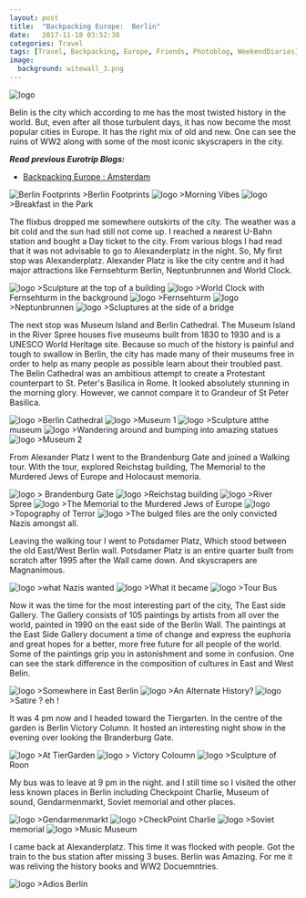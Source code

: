 ```yaml
---
layout: post
title:  "Backpacking Europe:  Berlin"
date:   2017-11-18 03:52:38
categories: Travel
tags: [Travel, Backpacking, Europe, Friends, Photoblog, WeekendDiaries]
image:
  background: witewall_3.png
---
```


<img src="https://i.imgur.com/CPgseBU.jpg" alt="logo">

Belin is the city which according to me has the most twisted history in the world. But, even after all those turbulent days, it has now become the most popular cities in Europe.
It has the right mix of old and new. One can see the ruins of WW2 along with some of the most iconic skyscrapers in the city.

**_Read previous Eurotrip Blogs:_**

+ <a href="http://yogeshpandey.in/travel/Backpacking-Europe-Amsterdam/">Backpacking Europe : Amsterdam</a>

<img src="https://i.imgur.com/D2Iivhj.png" alt="Berlin Footprints">
>Berlin Footprints

<img src="https://i.imgur.com/UwGdAzw.jpg" alt="logo">
>Morning Vibes

<img src="https://i.imgur.com/yBsGDH7.jpg" alt="logo">
>Breakfast in the Park

The flixbus dropped me somewhere outskirts of the city. The weather was a bit cold and the sun had still not come up.
I reached a nearest U-Bahn station and bought a Day ticket to the city. From various blogs I had read that it was not advisable to go to Alexanderplatz in the night. So, My first stop was Alexanderplatz.
Alexander Platz is like the city centre and it had major attractions like Fernsehturm Berlin, Neptunbrunnen and World Clock.

<img src="https://i.imgur.com/W0ZJp2Q.jpg" alt="logo">
>Sculpture at the top of a building

<img src="https://i.imgur.com/FKy1UjQ.jpg" alt="logo">
>World Clock with Fernsehturm in the background

<img src="https://i.imgur.com/invZwZZ.jpg" alt="logo">
>Fernsehturm

<img src="https://i.imgur.com/C3bE4xX.jpg" alt="logo">
>Neptunbrunnen

<img src="https://i.imgur.com/YVtnS0v.jpg" alt="logo">
>Scluptures at the side of a bridge

The next stop was Museum Island and Berlin Cathedral. The Museum Island in the River Spree houses five museums built from 1830 to 1930 and is a UNESCO World Heritage site. Because so much of the history is painful and tough to swallow in Berlin, the city has made many of their museums free in order to help as many people as possible learn about their troubled past.
The Belin Cathedral was an ambitious attempt to create a Protestant counterpart to St. Peter's Basilica in Rome. It looked absolutely stunning in the morning glory. However, we cannot compare it to Grandeur of St Peter Basilica.

<img src="https://i.imgur.com/Przbqdz.jpg" alt="logo">
>Berlin Cathedral

<img src="https://i.imgur.com/PBSujWQ.jpg" alt="logo">
>Museum 1

<img src="https://i.imgur.com/HuILqpf.jpg" alt="logo">
>Sculpture atthe museum

<img src="https://i.imgur.com/IPCTvjA.jpg" alt="logo">
>Wandering around and bumping into amazing statues

<img src="https://i.imgur.com/mPVWh0V.jpg" alt="logo">
>Museum 2

From Alexander Platz I went to the Brandenburg Gate and joined a Walking tour. With the tour, explored Reichstag building, The Memorial to the Murdered Jews of Europe and Holocaust memoria.

<img src="https://i.imgur.com/Qfw10JG.jpg" alt="logo">
> Brandenburg Gate

<img src="https://i.imgur.com/Ll8jAKZ.jpg" alt="logo">
>Reichstag building

<img src="https://i.imgur.com/6TvvGLD.jpg" alt="logo">
>River Spree

<img src="https://i.imgur.com/H91VTjZ.jpg" alt="logo">
>The Memorial to the Murdered Jews of Europe

<img src="https://imgur.com/wYHnq2s.jpg" alt="logo">
>Topography of Terror

<img src="https://i.imgur.com/NaBnXNa.jpg" alt="logo">
>The bulged files are the only convicted Nazis amongst all.

Leaving the walking tour I went to Potsdamer Platz, Which stood between the old East/West Berlin wall. Potsdamer Platz is an entire quarter built from scratch after 1995 after the Wall came down. And skyscrapers are Magnanimous.

<img src="https://i.imgur.com/4CIQin3.jpg" alt="logo">
>what Nazis wanted

<img src="https://i.imgur.com/Ew4DvI2.jpg" alt="logo">
>What it became

<img src="https://i.imgur.com/JgsFxt5.jpg" alt="logo">
>Tour Bus

Now it was the time for the most interesting part of the city, The East side Gallery. The Gallery consists of 105 paintings by artists from all over the world, painted in 1990 on the east side of the Berlin Wall.
The paintings at the East Side Gallery document a time of change and express the euphoria and great hopes for a better, more free future for all people of the world. Some of the paintings grip you in astonishment and some in confusion.
One can see the stark difference in the composition of cultures in East and West Belin.

<img src="https://i.imgur.com/Bg00OyE.jpg" alt="logo">
>Somewhere in East Berlin

<img src="https://i.imgur.com/N3DK5x1.jpg" alt="logo">
>An Alternate History?

<img src="https://i.imgur.com/ZsELskP.jpg" alt="logo">
>Satire ? eh !

It was 4 pm now and I headed toward the Tiergarten. In the centre of the garden is Berlin Victory Column. It hosted an interesting night show in the evening over looking the Branderburg Gate.

<img src="https://i.imgur.com/S6oOzXW.jpg" alt="logo">
>At TierGarden

<img src="https://i.imgur.com/3PXF5ZO.jpg" alt="logo">
> Victory Coloumn

<img src="https://i.imgur.com/lKaIlsb.jpg" alt="logo">
>Sculpture of Roon

My bus was to leave at 9 pm in the night. and I still time so I visited the other less known places in Berlin including Checkpoint Charlie, Museum of sound, Gendarmenmarkt, Soviet memorial and other places.

<img src="https://i.imgur.com/ThlJh80.jpg" alt="logo">
>Gendarmenmarkt

<img src="https://i.imgur.com/fbVHvpW.jpg" alt="logo">
>CheckPoint Charlie

<img src="https://i.imgur.com/s6DUlRP.jpg" alt="logo">
>Soviet memorial

<img src="https://i.imgur.com/5mkOkfg.jpg" alt="logo">
>Music Museum

I came back at Alexanderplatz. This time it was flocked with people. Got the train to the bus station after missing 3 buses.
Berlin was Amazing. For me it was reliving the history books and WW2 Docuemntries.

<img src="https://i.imgur.com/D39055c.jpg" alt="logo">
>Adios Berlin
